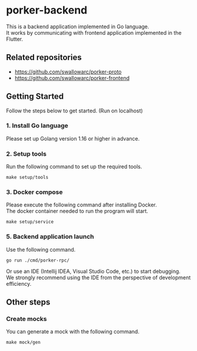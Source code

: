# porker-backend

This is a backend application implemented in Go language.  
It works by communicating with frontend application implemented in the Flutter.

## Related repositories

- https://github.com/swallowarc/porker-proto
- https://github.com/swallowarc/porker-frontend

## Getting Started

Follow the steps below to get started.
(Run on localhost)

### 1. Install Go language

Please set up Golang version 1.16 or higher in advance.

### 2. Setup tools

Run the following command to set up the required tools.

```shell
make setup/tools
```

### 3. Docker compose

Please execute the following command after installing Docker.  
The docker container needed to run the program will start.

```shell
make setup/service
```

### 5. Backend application launch

Use the following command.

```shell
go run ./cmd/porker-rpc/
```

Or use an IDE (Intellij IDEA, Visual Studio Code, etc.) to start debugging.  
We strongly recommend using the IDE from the perspective of development efficiency.

## Other steps

### Create mocks

You can generate a mock with the following command.

```shell
make mock/gen
```
